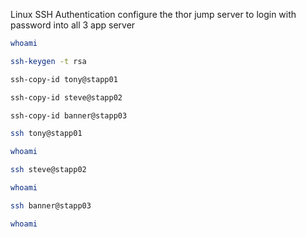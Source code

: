 Linux SSH Authentication 
configure the thor jump server to login with password into all 3 app server 

```bash
whoami

ssh-keygen -t rsa

ssh-copy-id tony@stapp01

ssh-copy-id steve@stapp02

ssh-copy-id banner@stapp03

ssh tony@stapp01

whoami

ssh steve@stapp02

whoami

ssh banner@stapp03

whoami
```
